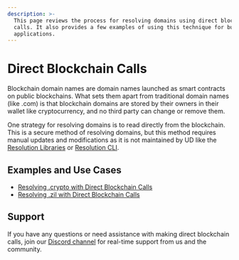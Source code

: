 ```yaml
---
description: >-
  This page reviews the process for resolving domains using direct blockchain
  calls. It also provides a few examples of using this technique for building
  applications.
---
```


# Direct Blockchain Calls

Blockchain domain names are domain names launched as smart contracts on public blockchains. What sets them apart from traditional domain names \(like .com\) is that blockchain domains are stored by their owners in their wallet like cryptocurrency, and no third party can change or remove them.

One strategy for resolving domains is to read directly from the blockchain. This is a secure method of resolving domains, but this method requires manual updates and modifications as it is not maintained by UD like the [Resolution Libraries](../resolution-libraries.md) or [Resolution CLI](../resolution-cli.md).

## **Examples and Use Cases**

* [Resolving .crypto with Direct Blockchain Calls](resolve-.crypto-without-libraries.md)
* [Resolving .zil with Direct Blockchain Calls](resolve-.zil-without-libraries.md)

## Support

If you have any questions or need assistance with making direct blockchain calls, join our [Discord channel](https://discord.gg/b6ZVxSZ9Hn) for real-time support from us and the community.

